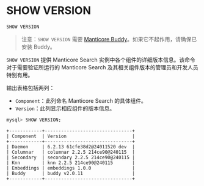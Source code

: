 # SHOW VERSION

<!-- example SHOW VERSION -->
```sql
SHOW VERSION
```

> 注意：`SHOW VERSION` 需要 [Manticore Buddy](../Installation/Manticore_Buddy.md)。如果它不起作用，请确保已安装 Buddy。

`SHOW VERSION` 提供 Manticore Search 实例中各个组件的详细版本信息。该命令对于需要验证所运行的 Manticore Search 及其相关组件版本的管理员和开发人员特别有用。

输出表格包括两列：
- `Component`：此列命名 Manticore Search 的具体组件。
- `Version`：此列显示相应组件的版本信息。

<!-- request SQL -->
```sql
mysql> SHOW VERSION;
```

<!-- response SQL -->
```
+------------+--------------------------------+
| Component  | Version                        |
+------------+--------------------------------+
| Daemon     | 6.2.13 61cfe38d2@24011520 dev  |
| Columnar   | columnar 2.2.5 214ce90@240115  |
| Secondary  | secondary 2.2.5 214ce90@240115 |
| Knn        | knn 2.2.5 214ce90@240115       |
| Embeddings | embeddings 1.0.0               |
| Buddy      | buddy v2.0.11                  |
+------------+--------------------------------+
```

<!-- end -->

<!-- proofread -->

